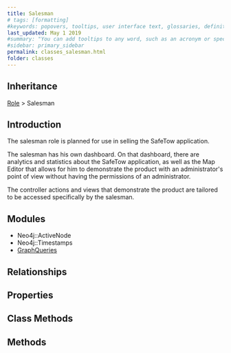 ```yaml
---
title: Salesman
# tags: [formatting]
#keywords: popovers, tooltips, user interface text, glossaries, definitions
last_updated: May 1 2019
#summary: "You can add tooltips to any word, such as an acronym or specialized term. Tooltips work well for glossary definitions, because you don't have to keep repeating the definition, nor do you assume the reader already knows the word's meaning."
#sidebar: primary_sidebar
permalink: classes_salesman.html
folder: classes
---
```


## Inheritance

[Role](/classes_role) > Salesman

## Introduction

The salesman role is planned for use in selling the SafeTow application.

The salesman has his own dashboard. On that dashboard, there are analytics and statistics about the SafeTow application, as well as the Map Editor that allows for him to demonstrate the product with an administrator's point of view without having the permissions of an administrator.

The controller actions and views that demonstrate the product are tailored to be accessed specifically by the salesman.

## Modules

* Neo4j::ActiveNode
* Neo4j::Timestamps
* [GraphQueries](/modules_graph_queries.html)

## Relationships

## Properties

## Class Methods

## Methods
